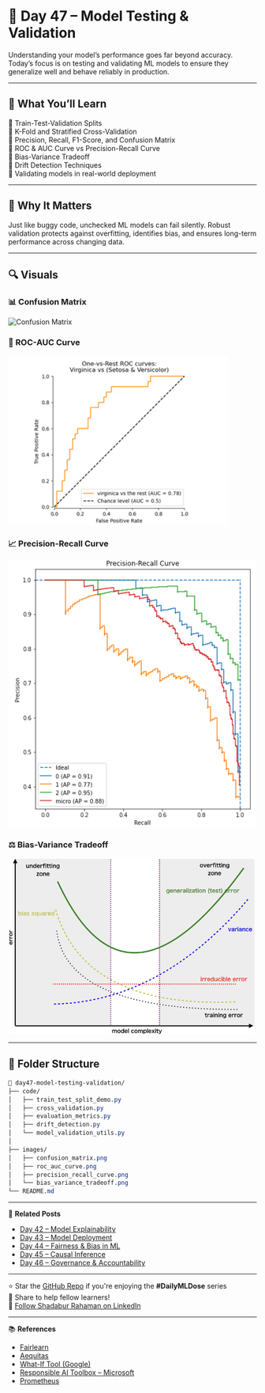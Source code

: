 # 📅 Day 47 – Model Testing & Validation

Understanding your model’s performance goes far beyond accuracy. Today’s focus is on testing and validating ML models to ensure they generalize well and behave reliably in production.

---

## 📌 What You’ll Learn

🔹 Train-Test-Validation Splits  
🔹 K-Fold and Stratified Cross-Validation  
🔹 Precision, Recall, F1-Score, and Confusion Matrix  
🔹 ROC & AUC Curve vs Precision-Recall Curve  
🔹 Bias-Variance Tradeoff  
🔹 Drift Detection Techniques  
🔹 Validating models in real-world deployment

---

## 🧠 Why It Matters

Just like buggy code, unchecked ML models can fail silently. Robust validation protects against overfitting, identifies bias, and ensures long-term performance across changing data.

---

## 🔍 Visuals

### 📊 Confusion Matrix
![Confusion Matrix](./images/confusion_matrix.png)

### 🧪 ROC-AUC Curve
![ROC-AUC Curve](./images/roc_auc_curve.png)

### 📈 Precision-Recall Curve
![Precision-Recall Curve](./images/precision_recall_curve.png)

### ⚖️ Bias-Variance Tradeoff
![Bias-Variance Tradeoff](./images/bias_variance_tradeoff.png)

---

## 📂 Folder Structure
```css
📁 day47-model-testing-validation/  
├── code/  
│   ├── train_test_split_demo.py  
│   ├── cross_validation.py  
│   ├── evaluation_metrics.py  
│   ├── drift_detection.py  
│   └── model_validation_utils.py  
│  
├── images/  
│   ├── confusion_matrix.png  
│   ├── roc_auc_curve.png  
│   ├── precision_recall_curve.png  
│   └── bias_variance_tradeoff.png  
└── README.md
```
---

🔗 **Related Posts**
- [Day 42 – Model Explainability](https://github.com/Shadabur-Rahaman/Daily-ML-Dose/tree/main/day42-model-interpretability)  
- [Day 43 – Model Deployment](https://github.com/Shadabur-Rahaman/Daily-ML-Dose/tree/main/day43-model-deployment)  
- [Day 44 – Fairness & Bias in ML](https://github.com/Shadabur-Rahaman/Daily-ML-Dose/tree/main/day44-fairness-bias)  
- [Day 45 – Causal Inference](https://github.com/Shadabur-Rahaman/Daily-ML-Dose/tree/main/day45-causal-inference)  
- [Day 46 – Governance & Accountability](https://github.com/Shadabur-Rahaman/Daily-ML-Dose/tree/main/day46-governance-accountability)

---

⭐ Star the [GitHub Repo](https://github.com/Shadabur-Rahaman/Daily-ML-Dose) if you're enjoying the **#DailyMLDose** series  
🔁 Share to help fellow learners!  
🔗 [Follow Shadabur Rahaman on LinkedIn](https://www.linkedin.com/in/shadabur-rahaman-1b5703249)

---

📚 **References**  
- [Fairlearn](https://fairlearn.org/)  
- [Aequitas](https://github.com/dssg/aequitas)  
- [What-If Tool (Google)](https://pair-code.github.io/what-if-tool/)  
- [Responsible AI Toolbox – Microsoft](https://github.com/microsoft/responsible-ai-toolbox)  
- [Prometheus](https://prometheus.io/)
